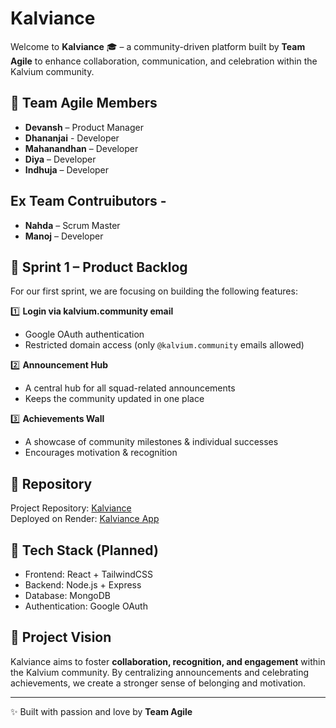 # Kalviance

Welcome to **Kalviance** 🎓 – a community-driven platform built by **Team Agile** to enhance collaboration, communication, and celebration within the Kalvium community.

## 👥 Team Agile Members
- **Devansh** – Product Manager  
- **Dhananjai** - Developer
- **Mahanandhan** – Developer  
- **Diya** – Developer  
- **Indhuja** – Developer  

## Ex Team Contruibutors -
- **Nahda** – Scrum Master  
- **Manoj** – Developer 

## 🏹 Sprint 1 – Product Backlog

For our first sprint, we are focusing on building the following features:

1️⃣ **Login via kalvium.community email**  
   - Google OAuth authentication  
   - Restricted domain access (only `@kalvium.community` emails allowed)  

2️⃣ **Announcement Hub**  
   - A central hub for all squad-related announcements  
   - Keeps the community updated in one place  

3️⃣ **Achievements Wall**  
   - A showcase of community milestones & individual successes  
   - Encourages motivation & recognition  

## 📂 Repository

Project Repository: [Kalviance](https://github.com/ManojGowda2006/Kalviance.git)  
Deployed on Render: [Kalviance App]([https://your-render-link.onrender.com](https://kalviance-client.onrender.com/))

## 🚀 Tech Stack (Planned)
- Frontend: React + TailwindCSS  
- Backend: Node.js + Express  
- Database: MongoDB  
- Authentication: Google OAuth  

## 📌 Project Vision

Kalviance aims to foster **collaboration, recognition, and engagement** within the Kalvium community. By centralizing announcements and celebrating achievements, we create a stronger sense of belonging and motivation.

---

✨ Built with passion and love by **Team Agile**
